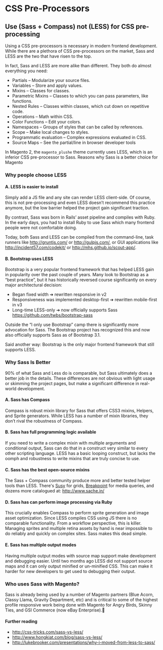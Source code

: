 # CSS Pre-Processors

## Use (Sass + Compass) not (LESS) for CSS pre-processing

Using a CSS pre-processors is necessary in modern frontend development. While there are a plethora of CSS pre-processors on the market, Sass and LESS are the two that have risen to the top.

In fact, Sass and LESS are more alike than different. They both do almost everything you need:

* Partials – Modularize your source files.
* Variables – Store and apply values.
* Mixins – Classes for classes.
* Parametric Mixins – Classes to which you can pass parameters, like functions.
* Nested Rules – Classes within classes, which cut down on repetitive code.
* Operations – Math within CSS.
* Color Functions – Edit your colors.
* Namespaces – Groups of styles that can be called by references.
* Scope – Make local changes to styles.
* Programmatic evaluation – Complex expressions evaluated in CSS.
* Source Maps – See the partial/line in browser developer tools

In Magento 2, the ```magento_plushe``` theme currently uses LESS, which is an inferior CSS pre-processor to Sass. Reasons why Sass is a better choice for Magento 

### Why people choose LESS

#### A. LESS is easier to install

Simply add a JS file and any site can render LESS client-side. Of course, this is not pre-processing and even LESS doesn’t recommend this practice anymore, but the low barrier helped the project gain significant traction.

By contrast, Sass was born in Rails’ asset pipeline and compiles with Ruby. In the early days, you had to install Ruby to use Sass which many frontend people were not comfortable doing.

Today, both Sass and LESS can be compiled from the command-line, task runners like http://gruntjs.com/ or http://gulpjs.com/, or GUI applications like http://incident57.com/codekit/ or http://mhs.github.io/scout-app/.

#### B. Bootstrap uses LESS

Bootstrap is a very popular frontend framework that has helped LESS gain in popularity over the past couple of years. Many look to Bootstrap as a “best practice”, but it has historically reversed course significantly on every major architectural decision:

* Began fixed width ➔ rewritten responsive in v2
* Responsiveness was implemented desktop-first ➔ rewritten mobile-first in v3
* Long-time LESS-only ➔ now officially supports Sass https://github.com/twbs/bootstrap-sass 

Outside the “I only use Bootstrap” camp there is significantly more advocation for Sass. The Bootstrap project has recognized this and now also officially supports Sass as of Bootstrap 3.1.

Said another way: Bootstrap is the only major frontend framework that still supports LESS. 

### Why Sass Is Better

90% of what Sass and Less do is comparable, but Sass ultimately does a better job in the details. These differences are not obvious with light usage or skimming the project pages, but make a significant difference in real-world development.

#### A. Sass has Compass

Compass is robust mixin library for Sass that offers CSS3 mixins, Helpers, and Sprite generators. While LESS has a number of mixin libraries, they don’t rival the robustness of Compass.

#### B. Sass has full programming logic available

If you need to write a complex mixin with multiple arguments and conditional output, Sass can do that in a construct very similar to every other scripting language. LESS has a basic looping construct, but lacks the oomph and robustness to write mixins that are truly concise to use.

#### C. Sass has the best open-source mixins

The Sass + Compass community produce more and better tested helper tools than LESS. There's [Susy](http://susy.oddbird.net/) for grids, [Breakpoint](http://breakpoint-sass.com/) for media queries, and dozens more catalogued at: http://www.sache.in/

#### D. Sass has can perform image processing via Ruby

This crucially enables Compass to perform sprite generation and image asset optimization. Since LESS compiles CSS using JS there is no comparable functionality. From a workflow perspective, this is killer. Managing sprites and multiple retina assets by hand is near impossible to do reliably and quickly on complex sites. Sass makes this dead simple.

#### E. Sass has multiple output modes

Having multiple output modes with source map support make development and debugging easier. Until two months ago LESS did not support source maps and it can only output minified or un-minified CSS. This can make it harder for new developers to get used to debugging their output.

### Who uses Sass with Magento?

Sass is already being used by a number of Magento partners (Blue Acorn, Classy Llama, Gravity Department, etc) and is critical to some of the highest profile responsive work being done with Magento for Angry Birds, Skinny Ties, and GSI Commerce (now eBay Enterprise).
#### Further reading

* http://css-tricks.com/sass-vs-less/ 
* http://www.hongkiat.com/blog/sass-vs-less/
* http://lukebrooker.com/presentations/why-i-moved-from-less-to-sass/
